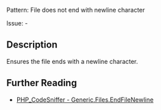 Pattern: File does not end with newline character

Issue: -

## Description

Ensures the file ends with a newline character.

## Further Reading

* [PHP_CodeSniffer - Generic.Files.EndFileNewline](https://github.com/PHPCSStandards/PHP_CodeSniffer/blob/master/src/Standards/Generic/Sniffs/Files/EndFileNewlineSniff.php)